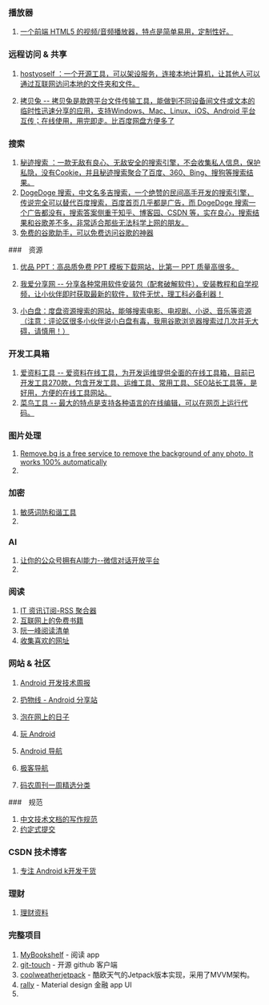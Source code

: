 ### 播放器

1. [一个前端 HTML5 的视频/音频播放器，特点是简单易用，定制性好。](https://github.com/sampotts/plyr)

### 远程访问 & 共享

1. [hostyoself ：一个开源工具，可以架设服务，连接本地计算机，让其他人可以通过互联网访问本地的文件夹和文件。](https://hostyoself.com)

2. [拷贝兔 -- 拷贝兔是款跨平台文件传输工具，能做到不同设备间文件或文本的临时性迅速分享的应用，支持Windows、Mac、Linux、iOS、Android 平台互传；在线使用，用完即走。比百度网盘方便多了](https://cp.anyknew.com/)

### 搜索

1. [秘迹搜索 ：一款无敌有良心、无敌安全的搜索引擎，不会收集私人信息，保护私隐，没有Cookie，并且秘迹搜索聚合了百度、360、Bing、搜狗等搜索结果。](https://mijisou.com/)
2. [DogeDoge 搜索，中文名多吉搜索，一个绝赞的民间高手开发的搜索引擎，传说完全可以替代百度搜索，百度首页几乎都是广告，而 DogeDoge 搜索一个广告都没有，搜索答案侧重于知乎、博客园、CSDN 等，实在良心，搜索结果和谷歌差不多，非常适合那些无法科学上网的朋友。](https://www.dogedoge.com/)
3. [免费的谷歌助手，可以免费访问谷歌的神器](https://www.sohu.com/a/335317330_760387)

###　资源

1. [优品 PPT：高品质免费 PPT 模板下载网站，比第一 PPT 质量高很多。](http://www.ypppt.com/)
2. [我爱分享网 -- 分享各种常用软件安装包（配套破解软件），安装教程和自学视频，让小伙伴即时获取最新的软件，软件无忧，理工科必备利器！](http://www.zhanshaoyi.com/rjxz.html)

3. [小白盘：度盘资源搜索的网站，能够搜索电影、电视剧、小说、音乐等资源（注意：评论区很多小伙伴说小白盘有毒，我用谷歌浏览器搜索过几次并无大碍，请慎用！）](https://www.xiaobaipan.com/)

### 开发工具箱

1. [爱资料工具 -- 爱资料在线工具，为开发运维提供全面的在线工具箱，目前已开发工具270款，包含开发工具、运维工具、常用工具、SEO站长工具等，是好用，方便的在线工具网站。](https://www.toolnb.com/ )
2. [菜鸟工具 -- 最大的特点是支持各种语言的在线编辑，可以在网页上运行代码。](https://c.runoob.com/ )

### 图片处理

1. [Remove.bg is a free service to remove the background of any photo. It works 100% automatically](https://github.com/theapache64/remove-bg)
2. 

### 加密

1. [敏感词防和谐工具](https://we.laogongshuo.com)
2. 

### AI

1. [让你的公众号拥有AI能力--微信对话开放平台](https://juemuren4449.com/archives/the-power-of-ai-wechat-openai)
2. 

### 阅读

1. [IT 资讯订阅-RSS 聚合器](https://ohmyrss.com/)
3. [互联网上的免费书籍](https://github.com/ruanyf/free-books)
5. [阮一峰阅读清单](https://github.com/ruanyf/reading-list)
4. [收集喜欢的网址](https://github.com/guanguans/favorite-link)

### 网站 & 社区

1. [Android 开发技术周报](https://androidweekly.io)

2. [扔物线 - Android 分享站](https://hencoder.com)

3. [泡在网上的日子](http://www.jcodecraeer.com)

4. [玩 Android](https://www.wanandroid.com)

5. [Android 导航](http://www.androidguide.cn)

6. [极客导航](https://www.jikedaohang.com)

7. [码农周刊一周精选分类](https://github.com/rogerzhu/MNWeeklyCategory)

   

###　规范

1. [中文技术文档的写作规范](https://github.com/ruanyf/document-style-guide)
2. [约定式提交](https://www.conventionalcommits.org/zh-hans/v1.0.0-beta.4/)

### CSDN 技术博客

1. [专注 Android k开发干货](https://blog.csdn.net/carson_ho)

### 理财

1. [理财资料](https://github.com/hgncxzy/Treasures/tree/master/docs)

### 完整项目

1. [MyBookshelf](https://github.com/gedoor/MyBookshelf) - 阅读 app
2. [git-touch](https://github.com/pd4d10/git-touch) - 开源 github 客户端
3. [coolweatherjetpack](https://github.com/guolindev/coolweatherjetpack) - 酷欧天气的Jetpack版本实现，采用了MVVM架构。
4. [rally](https://github.com/hashlin/rally) - Material design 金融 app UI
5. 